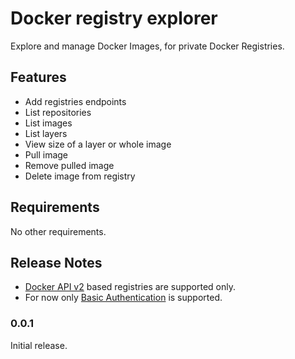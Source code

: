 # Docker registry explorer

Explore and manage Docker Images, for private Docker Registries. 

## Features

- Add registries endpoints
- List repositories
- List images
- List layers
- View size of a layer or whole image
- Pull image
- Remove pulled image
- Delete image from registry

## Requirements

No other requirements.

## Release Notes

- [Docker API v2](https://docs.docker.com/registry/spec/api/) based registries are supported only.
- For now only [Basic Authentication](https://swagger.io/docs/specification/authentication/basic-authentication/)  is supported.

### 0.0.1

Initial release.

